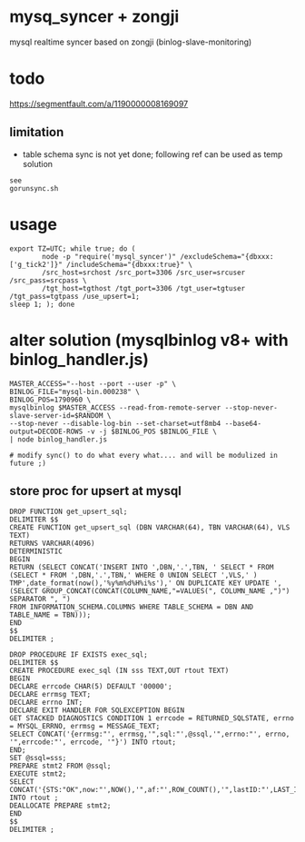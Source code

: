 # mysq_syncer + zongji

mysql realtime syncer based on zongji (binlog-slave-monitoring)

# todo

https://segmentfault.com/a/1190000008169097

## limitation

* table schema sync is not yet done; following ref can be used as temp solution
```
see
gorunsync.sh
```

# usage

```
export TZ=UTC; while true; do (
		node -p "require('mysql_syncer')" /excludeSchema="{dbxxx:['g_tick2']}" /includeSchema="{dbxxx:true}" \
		/src_host=srchost /src_port=3306 /src_user=srcuser /src_pass=srcpass \
		/tgt_host=tgthost /tgt_port=3306 /tgt_user=tgtuser /tgt_pass=tgtpass /use_upsert=1;
sleep 1; ); done
```

# alter solution (mysqlbinlog v8+ with binlog_handler.js)

```
MASTER_ACCESS="--host --port --user -p" \
BINLOG_FILE="mysql-bin.000238" \
BINLOG_POS=1790960 \
mysqlbinlog $MASTER_ACCESS --read-from-remote-server --stop-never-slave-server-id=$RANDOM \
--stop-never --disable-log-bin --set-charset=utf8mb4 --base64-output=DECODE-ROWS -v -j $BINLOG_POS $BINLOG_FILE \
| node binlog_handler.js

# modify sync() to do what every what.... and will be modulized in future ;)

```

## store proc for upsert at mysql

```
DROP FUNCTION get_upsert_sql;
DELIMITER $$
CREATE FUNCTION get_upsert_sql (DBN VARCHAR(64), TBN VARCHAR(64), VLS TEXT)
RETURNS VARCHAR(4096)
DETERMINISTIC
BEGIN
RETURN (SELECT CONCAT('INSERT INTO ',DBN,'.',TBN, ' SELECT * FROM (SELECT * FROM ',DBN,'.',TBN,' WHERE 0 UNION SELECT ',VLS,' ) TMP',date_format(now(),'%y%m%d%H%i%s'),' ON DUPLICATE KEY UPDATE ',
(SELECT GROUP_CONCAT(CONCAT(COLUMN_NAME,"=VALUES(", COLUMN_NAME ,")") SEPARATOR ", ")
FROM INFORMATION_SCHEMA.COLUMNS WHERE TABLE_SCHEMA = DBN AND TABLE_NAME = TBN)));
END
$$
DELIMITER ;

DROP PROCEDURE IF EXISTS exec_sql;
DELIMITER $$
CREATE PROCEDURE exec_sql (IN sss TEXT,OUT rtout TEXT)  
BEGIN
DECLARE errcode CHAR(5) DEFAULT '00000';
DECLARE errmsg TEXT;
DECLARE errno INT;
DECLARE EXIT HANDLER FOR SQLEXCEPTION BEGIN
GET STACKED DIAGNOSTICS CONDITION 1 errcode = RETURNED_SQLSTATE, errno = MYSQL_ERRNO, errmsg = MESSAGE_TEXT;
SELECT CONCAT('{errmsg:"', errmsg,'",sql:"',@ssql,'",errno:"', errno, '",errcode:"', errcode, '"}') INTO rtout;
END;
SET @ssql=sss;
PREPARE stmt2 FROM @ssql;
EXECUTE stmt2; 
SELECT CONCAT('{STS:"OK",now:"',NOW(),'",af:"',ROW_COUNT(),'",lastID:"',LAST_INSERT_ID(),'",sql:"',@ssql,'"}') INTO rtout ;
DEALLOCATE PREPARE stmt2;
END
$$
DELIMITER ;
```

